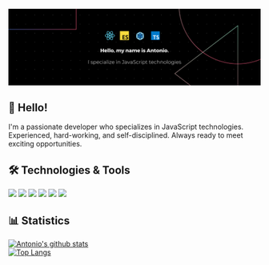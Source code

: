 [![Header](https://github.com/AntonioErdeljac/AntonioErdeljac/blob/master/banner.png?raw=true "Header")](https://github.com/AntonioErdeljac)

## 👋 Hello! 
I'm a passionate developer who specializes in JavaScript technologies. Experienced, hard-working, and self-disciplined. Always ready to meet exciting opportunities.

## 🛠️ Technologies & Tools
![](https://img.shields.io/badge/Code-JavaScript-informational?style=flat&color=informational)
![](https://img.shields.io/badge/Code-React-informational?style=flat&color=informational)
![](https://img.shields.io/badge/Code-TypeScript-informational?style=flat&color=informational)
![](https://img.shields.io/badge/Tool-Webpack-informational?style=flat&color=warning)
![](https://img.shields.io/badge/Tool-Gulp-informational?style=flat&color=warning)
![](https://img.shields.io/badge/Tool-Parcel-informational?style=flat&color=warning)

## 📊 Statistics
[![Antonio's github stats](https://github-readme-stats.vercel.app/api?username=AntonioErdeljac&theme=dark)](https://github.com/anuraghazra/github-readme-stats)\
[![Top Langs](https://github-readme-stats.vercel.app/api/top-langs/?username=AntonioErdeljac&theme=dark)](https://github.com/anuraghazra/github-readme-stats)

<!--
**AntonioErdeljac/AntonioErdeljac** is a ✨ _special_ ✨ repository because its `README.md` (this file) appears on your GitHub profile.

Here are some ideas to get you started:

- 🔭 I’m currently working on ...
- 🌱 I’m currently learning ...
- 👯 I’m looking to collaborate on ...
- 🤔 I’m looking for help with ...
- 💬 Ask me about ...
- 📫 How to reach me: ...
- 😄 Pronouns: ...
- ⚡ Fun fact: ...
-->
